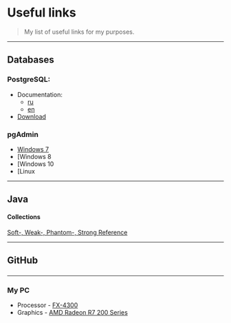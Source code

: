 # Useful links
>My list of useful links for my purposes.
***
## Databases
### PostgreSQL:
   - Documentation:
      - [ru](https://postgrespro.ru/docs/postgresql)
      - [en](https://www.postgresql.org/docs/)
   - [Download](https://www.postgresql.org/download/)

### pgAdmin
   * [Windows 7](https://www.postgresql.org/ftp/pgadmin/pgadmin4/v4.30/windows/)
   * [Windows 8
   * [Windows 10
   * [Linux  
***
## Java

#### Collections
[Soft-, Weak-, Phantom-, Strong Reference](https://habr.com/ru/post/169883/)

***

## GitHub 

###


***
### My PC

- Processor - [FX-4300](https://www.amd.com/ru/products/cpu/fx-4300) </BR>
- Graphics - [AMD Radeon R7 200 Series](https://amd.drivers-download.net/video/amd-radeon-r7-200-series/PCI-VEN-1002-DEV-6610-REV-00)

